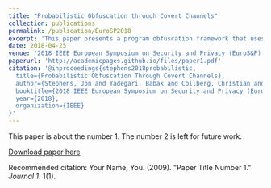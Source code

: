 ```yaml
---
title: "Probabilistic Obfuscation through Covert Channels"
collection: publications
permalink: /publication/EuroSP2018
excerpt: 'This paper presents a program obfuscation framework that uses covert channels through the program's execution environment to obfuscate information flow through the program. Unlike prior works on obfuscation, the use of covert channels removes visible information flows from the computation of the program and reroutes them through the program's runtime system and/or the operating system. This renders these information flows, and the corresponding control and data dependencies, invisible to program analysis tools such as symbolic execution engines. Additionally, we present the idea of probabilistic obfuscation which uses imperfect covert channels to leak information with some probabilistic guarantees. Experimental evaluation of our approach against state of the art detection and analysis techniques show the engines are not well-equipped to handle these obfuscations, particularly those of the probabilistic variety.'
date: 2018-04-25
venue: '2018 IEEE European Symposium on Security and Privacy (EuroS&P)'
paperurl: 'http://academicpages.github.io/files/paper1.pdf'
citation: '@inproceedings{stephens2018probabilistic,
  title={Probabilistic Obfuscation Through Covert Channels},
  author={Stephens, Jon and Yadegari, Babak and Collberg, Christian and Debray, Saumya and Scheidegger, Carlos},
  booktitle={2018 IEEE European Symposium on Security and Privacy (EuroS\&P)},
  year={2018},
  organization={IEEE}
}'
---
```

This paper is about the number 1. The number 2 is left for future work.

[Download paper here](http://academicpages.github.io/files/paper1.pdf)

Recommended citation: Your Name, You. (2009). "Paper Title Number 1." <i>Journal 1</i>. 1(1).
